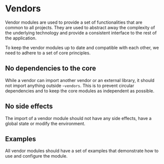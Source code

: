  # Vendors

Vendor modules are used to provide a set of functionalities that are common to all projects. They are used to abstract
away the complexity of the underlying technology and provide a consistent interface to the rest of the application.

To keep the vendor modules up to date and compatible with each other, we need to adhere to a set of core principles.

## No dependencies to the core

While a vendor can import another vendor or an external library, it should not import anything outside `~vendors`.
This is to prevent circular dependencies and to keep the core modules as independent as possible.

## No side effects

The import of a vendor module should not have any side effects, have a global state or modify the environment.

## Examples

All vendor modules should have a set of examples that demonstrate how to use and configure the module.
